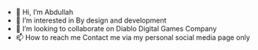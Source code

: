 - 👋 Hi, I’m Abdullah
- 👀 I’m interested in By design and development
- 💞️ I’m looking to collaborate on Diablo Digital Games Company
- 📫 How to reach me Contact me via my personal social media page only

<!---
Abdullah is a ✨ special ✨ repository because its `README.md` (this file) appears on your GitHub profile.
You can click the Preview link to take a look at your changes.
--->
